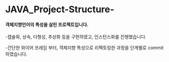 # JAVA_Project-Structure-
#### 객체지향언어의 특성을 살린 프로젝트입니다.


   -캡슐화, 상속, 다형성, 추상화 등을 구현하였고, 인스턴스화를 진행했습니다.


   -간단한 와이어 프레임 부터, 객체지향 특성으로 리팩토링한 과정을 단계별로 commit 하였습니다.

